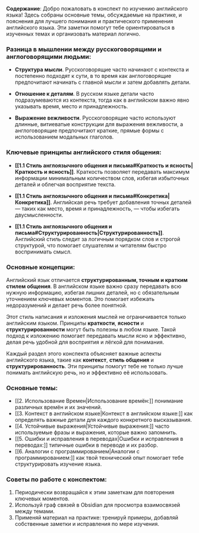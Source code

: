 **Содержание**: Добро пожаловать в конспект по изучению английского языка! Здесь собраны основные темы, обсуждаемые на практике, и пояснения для лучшего понимания и практического применения английского языка. Эти заметки помогут тебе ориентироваться в изученных темах и организовать материал логично.

### Разница в мышлении между русскоговорящими и англоговорящими людьми:

- **Структура мысли**. Русскоговорящие часто начинают с контекста и постепенно подходят к сути, в то время как англоговорящие предпочитают начинать с главной мысли и затем добавлять детали.

- **Отношение к деталям**. В русском языке детали часто подразумеваются из контекста, тогда как в английском важно явно указывать время, место и принадлежность.

- **Выражение вежливости**. Русскоговорящие часто используют длинные, витиеватые конструкции для выражения вежливости, а англоговорящие предпочитают краткие, прямые формы с использованием модальных глаголов.

### Ключевые принципы английского стиля общения:

- **[[1.1 Стиль англоязычного общения и письма#Краткость и ясность|Краткость и ясность]]**. Краткость позволяет передавать максимум информации минимальным количеством слов, избегая избыточных деталей и облегчая восприятие текста.
    
- **[[1.1 Стиль англоязычного общения и письма#Конкретика|Конкретика]]**. Английская речь требует добавления точных деталей — таких как место, время и принадлежность, — чтобы избегать двусмысленности.
    
- **[[1.1 Стиль англоязычного общения и письма#Структурированность|Структурированность]]**. Английский стиль следит за логичным порядком слов и строгой структурой, что помогает слушателям и читателям быстро воспринимать смысл.

### Основные концепции:

Английский язык отличается **структурированным, точным и кратким стилем общения**. В английском языке важно сразу передавать всю нужную информацию, избегая лишних деталей, но с обязательным уточнением ключевых моментов. Это помогает избежать недоразумений и делает речь более понятной.

Этот стиль написания и изложения мыслей не ограничивается только английским языком. Принципы **краткости**, **ясности** и **структурированности** могут быть полезны в любом языке. Такой подход к изложению помогает передавать мысли ясно и эффективно, делая речь удобной для восприятия и лёгкой для понимания.

Каждый раздел этого конспекта объясняет важные аспекты английского языка, такие как **контекст**, **стиль общения** и **структурированность**. Эти принципы помогут тебе не только лучше понимать английскую речь, но и эффективно её использовать.

### Основные темы:

- [[2. Использование Времен|Использование времён:]] понимание различных времён и их значений.
- [[3. Контекст в английском языке|Контекст в английском языке:]] как определять важные детали для каждого конкретного высказывания.
- [[4. Устойчивые выражения|Устойчивые выражения:]] часто используемые фразы и выражения, которые важно запомнить.
- [[5. Ошибки и исправления в переводах|Ошибки и исправления в переводах:]] типичные ошибки в переводе и их разбор.
- [[6. Аналогии с программированием|Аналогии с программированием:]] как твой технический опыт помогает тебе структурировать изучение языка.

### Советы по работе с конспектом:

1. Периодически возвращайся к этим заметкам для повторения ключевых моментов.
2. Используй граф связей в Obsidian для просмотра взаимосвязей между темами.
3. Применяй материал на практике: тренируй примеры, добавляй собственные заметки и исправления по мере изучения.